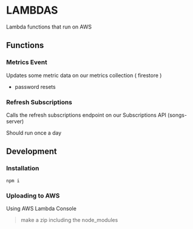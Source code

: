 # LAMBDAS

Lambda functions that run on AWS

## Functions

### Metrics Event

Updates some metric data on our metrics collection ( firestore )

- password resets

### Refresh Subscriptions

Calls the refresh subscriptions endpoint on our Subscriptions API (songs-server)

Should run once a day

## Development

### Installation

```
npm i
```

### Uploading to AWS

Using AWS Lambda Console

> make a zip including the node_modules

